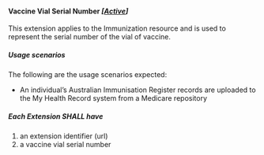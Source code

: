 #### Vaccine Vial Serial Number *[[Active](http://hl7.org/fhir/STU3/valueset-publication-status.html)]*

This extension applies to the Immunization resource and is used to represent the serial number of the vial of vaccine.


##### **Usage scenarios**
The following are the usage scenarios expected:
* An individual’s Australian Immunisation Register records are uploaded to the My Health Record system from a Medicare repository

##### **Each Extension SHALL have**
1. an extension identifier (url)
1. a vaccine vial serial number



